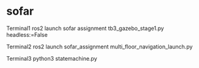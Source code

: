# sofar

Terminal1
ros2 launch sofar assignment tb3_gazebo_stage1.py headless:=False

Terminal2
ros2 launch sofar_assignment multi_floor_navigation_launch.py

Terminal3
python3 statemachine.py
